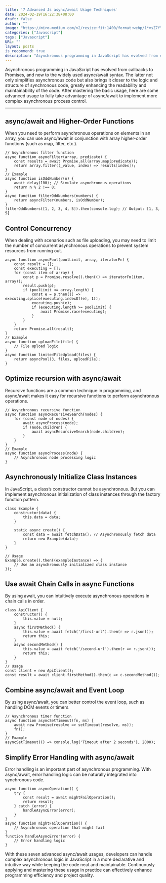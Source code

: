 ```yaml
---
title: '7 Advanced Js async/await Usage Techniques'
date: 2024-02-19T16:22:38+08:00
draft: false
author: ""
image: "https://miro.medium.com/v2/resize:fit:1400/format:webp/1*vsZ7fYFnKwjK2xhh2VpyEA@2x.png"
categories: ["Javascript"]
tags: ["Javascript"]
URL: ""
layout: posts
is_recommend: true
description: "Asynchronous programming in JavaScript has evolved from callbacks to Promises, and now to the widely used async/await syntax..."
---
```


Asynchronous programming in JavaScript has evolved from callbacks to Promises, and now to the widely used async/await syntax. The latter not only simplifies asynchronous code but also brings it closer to the logic and structure of synchronous code, greatly enhancing the readability and maintainability of the code. After mastering the basic usage, here are some advanced usage to fully take advantage of async/await to implement more complex asynchronous process control.

---

## async/await and Higher-Order Functions

When you need to perform asynchronous operations on elements in an array, you can use async/await in conjunction with array higher-order functions (such as map, filter, etc.).

```
// Asynchronous filter function
async function asyncFilter(array, predicate) {
    const results = await Promise.all(array.map(predicate));
    return array.filter((_value, index) => results[index]);
}
// Example
async function isOddNumber(n) {
    await delay(100); // Simulate asynchronous operations
    return n % 2 !== 0;
}
async function filterOddNumbers(numbers) {
    return asyncFilter(numbers, isOddNumber);
}
filterOddNumbers([1, 2, 3, 4, 5]).then(console.log); // Output: [1, 3, 5]
```

## Control Concurrency

When dealing with scenarios such as file uploading, you may need to limit the number of concurrent asynchronous operations to prevent system resources from running out.

```
async function asyncPool(poolLimit, array, iteratorFn) {
    const result = [];
    const executing = [];
    for (const item of array) {
        const p = Promise.resolve().then(() => iteratorFn(item, array));
        result.push(p);
        if (poolLimit <= array.length) {
            const e = p.then(() => executing.splice(executing.indexOf(e), 1));
            executing.push(e);
            if (executing.length >= poolLimit) {
                await Promise.race(executing);
            }
        }
    }
    return Promise.all(result);
}
// Example
async function uploadFile(file) {
    // File upload logic
}
async function limitedFileUpload(files) {
    return asyncPool(3, files, uploadFile);
}
```

## Optimize recursion with async/await

Recursive functions are a common technique in programming, and async/await makes it easy for recursive functions to perform asynchronous operations.

```
// Asynchronous recursive function
async function asyncRecursiveSearch(nodes) {
    for (const node of nodes) {
        await asyncProcess(node);
        if (node.children) {
            await asyncRecursiveSearch(node.children);
        }
    }
}
// Example
async function asyncProcess(node) {
    // Asynchronous node processing logic
}
```

## Asynchronously Initialize Class Instances

In JavaScript, a class’s constructor cannot be asynchronous. But you can implement asynchronous initialization of class instances through the factory function pattern.

```
class Example {
    constructor(data) {
        this.data = data;
    }

    static async create() {
        const data = await fetchData(); // Asynchronously fetch data
        return new Example(data);
    }
}

// Usage
Example.create().then((exampleInstance) => {
    // Use an asynchronously initialized class instance
});
```

## Use await Chain Calls in async Functions

By using await, you can intuitively execute asynchronous operations in chain calls in order.

```
class ApiClient {
    constructor() {
        this.value = null;
    }
    async firstMethod() {
        this.value = await fetch('/first-url').then(r => r.json());
        return this;
    }
    async secondMethod() {
        this.value = await fetch('/second-url').then(r => r.json());
        return this;
    }
}
// Usage
const client = new ApiClient();
const result = await client.firstMethod().then(c => c.secondMethod());
```

## Combine async/await and Event Loop

By using async/await, you can better control the event loop, such as handling DOM events or timers.

```
// Asynchronous timer function
async function asyncSetTimeout(fn, ms) {
    await new Promise(resolve => setTimeout(resolve, ms));
    fn();
}
// Example
asyncSetTimeout(() => console.log('Timeout after 2 seconds'), 2000);
```

## Simplify Error Handling with async/await

Error handling is an important part of asynchronous programming. With async/await, error handling logic can be naturally integrated into synchronous code.

```
async function asyncOperation() {
    try {
        const result = await mightFailOperation();
        return result;
    } catch (error) {
        handleAsyncError(error);
    }
}
async function mightFailOperation() {
    // Asynchronous operation that might fail
}
function handleAsyncError(error) {
    // Error handling logic
}
```

With these seven advanced async/await usages, developers can handle complex asynchronous logic in JavaScript in a more declarative and intuitive way while keeping the code neat and maintainable. Continuously applying and mastering these usage in practice can effectively enhance programming efficiency and project quality.
